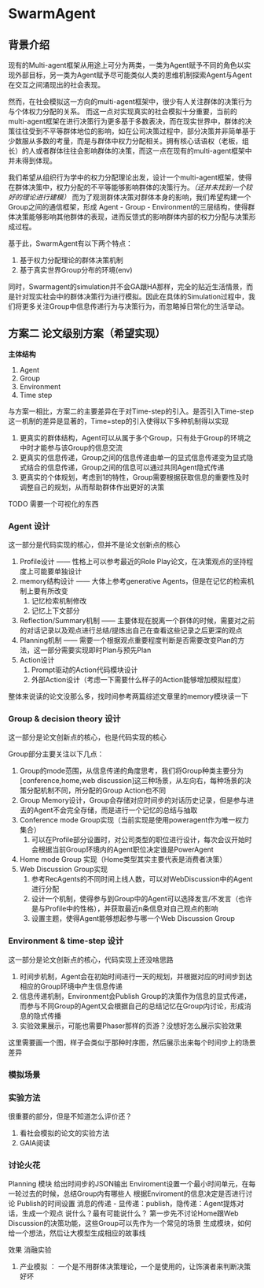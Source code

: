 # SwarmAgent
## 背景介绍
现有的Multi-agent框架从用途上可分为两类，一类为Agent赋予不同的角色以实现外部目标，另一类为Agent赋予尽可能类似人类的思维机制探索Agent与Agent在交互之间涌现出的社会表现。 

然而，在社会模拟这一方向的multi-agent框架中，很少有人关注群体的决策行为与个体权力分配的关系。 而这一点对实现真实的社会模拟十分重要，当前的multi-agent框架在进行决策行为更多基于多数表决，而在现实世界中，群体的决策往往受到不平等群体地位的影响，如在公司决策过程中，部分决策并非简单基于少数服从多数的考量，而是与群体中权力分配相关。拥有核心话语权（老板，组长）的人或者群体往往会影响群体的决策，而这一点在现有的multi-agent框架中并未得到体现。

我们希望从组织行为学中的权力分配理论出发，设计一个multi-agent框架，使得在群体决策中，权力分配的不平等能够影响群体的决策行为。_（还并未找到一个较好的理论进行建模）_
而为了观测群体决策对群体本身的影响，我们希望构建一个Group之间的通信框架，形成 Agent - Group - Environment的三层结构，使得群体决策能够影响其他群体的表现，进而反馈式的影响群体内部的权力分配与决策形成过程。


基于此，SwarmAgent有以下两个特点：
1. 基于权力分配理论的群体决策机制
2. 基于真实世界Group分布的环境(env)

同时，Swarmagent的simulation并不会GA跟HA那样，完全的贴近生活情景，而是针对现实社会中的群体决策行为进行模拟。因此在具体的Simulation过程中，我们将更多关注Group中信息传递行为与决策行为，而忽略掉日常化的生活举动。

## 方案二 论文级别方案（希望实现）

**主体结构**
1. Agent
2. Group
3. Environment
4. Time step

与方案一相比，方案二的主要差异在于对Time-step的引入。是否引入Time-step这一机制的差异是显著的，Time=step的引入使得以下多种机制得以实现
1. 更真实的群体结构，Agent可以从属于多个Group，只有处于Group的环境之中时才能参与该Group的信息交流
2. 更真实的信息传递，Group之间的信息传递由单一的显式信息传递变为显式隐式结合的信息传递，Group之间的信息可以通过共同Agent隐式传递
3. 更真实的个体规划，考虑到1的特性，Group需要根据获取信息的重要性及时调整自己的规划，从而帮助群体作出更好的决策

TODO 需要一个可视化的东西

### Agent 设计
这一部分是代码实现的核心，但并不是论文创新点的核心
1. Profile设计 —— 性格上可以参考最近的Role Play论文，在决策观点的坚持程度上可能要单独设计
2. memory结构设计 —— 大体上参考generative Agents，但是在记忆的检索机制上要有所改变
   1. 记忆检索机制修改
   2. 记忆上下文部分
3. Reflection/Summary机制 —— 主要体现在脱离一个群体的时候，需要对之前的对话记录以及观点进行总结/提炼出自己在查看这些记录之后更深的观点
4. Planning机制 —— 需要一个根据观点重要程度判断是否需要改变Plan的方法，这一部分需要实现即时Plan与预先Plan
5. Action设计
   1. Prompt驱动的Action代码模块设计
   2. 外部Action设计（考虑一下需要什么样子的Action能够增加模拟程度）

整体来说读的论文没那么多，找时间参考两篇综述文章里的memory模块读一下

### Group & decision theory 设计
这一部分是论文创新点的核心，也是代码实现的核心

Group部分主要关注以下几点：
1. Group的mode范围，从信息传递的角度思考，我们将Group种类主要分为[conference,home,web discussion]这三种场景，从左向右，每种场景的决策分配机制不同，所分配的Group Action也不同
2. Group Memory设计，Group会存储对应时间步的对话历史记录，但是参与进去的Agent不会完全存储，而是进行一个记忆的总结与抽取
3. Conference mode Group实现（当前实现是使用poweragent作为唯一权力集合）
   1. 可以在Profile部分设置时，对公司类型的职位进行设计，每次会议开始时会根据当前Group环境内的Agent职位决定谁是PowerAgent
3. Home mode Group 实现（Home类型其实主要代表是消费者决策）
4. Web Discussion Group实现
   1. 参考RecAgents的不同时间上线人数，可以对WebDiscussion中的Agent进行分配
   2. 设计一个机制，使得参与到Group中的Agent可以选择发言/不发言（也许是与Profile中的性格），并获取最近n条信息对自己观点的影响
   3. 设置主题，使得Agent能够想起参与哪一个Web Discussion Group

### Environment & time-step 设计
这一部分是论文创新点的核心，代码实现上还没啥思路

1. 时间步机制，Agent会在初始时间进行一天的规划，并根据对应的时间步到达相应的Group环境中产生信息传递
2. 信息传递机制，Environment会Publish Group的决策作为信息的显式传递，而参与不同Group的Agent又会根据自己的总结记忆在Group内讨论，形成消息的隐式传播
3. 实验效果展示，可能也需要Phaser那样的页游？没想好怎么展示实验效果


这里需要画一个图，样子会类似于那种时序图，然后展示出来每个时间步上的场景差异

### 模拟场景


### 实验方法
很重要的部分，但是不知道怎么评价还？
1. 看社会模拟的论文的实验方法
2. GAIA阅读

### 讨论火花
Planning 模块 给出时间步的JSON输出
Enviroment设置一个最小时间单元，在每一轮过去的时候，总结Group内有哪些人
根据Enviroment的信息决定是否进行讨论
Publish的时间设置
消息的传递 - 显传递：publish，隐传递：Agent提炼对话，生成一个观点
说什么？最有可能说什么？
第一步先不讨论Home跟Web Discussion的决策功能，这些Group可以先作为一个常见的场景
生成模块，如何给一个想法，然后让大模型生成相应的故事线

效果
消融实验
1. 产业模拟 ： 一个是不用群体决策理论，一个是使用的，让饰演者来判断决策好坏